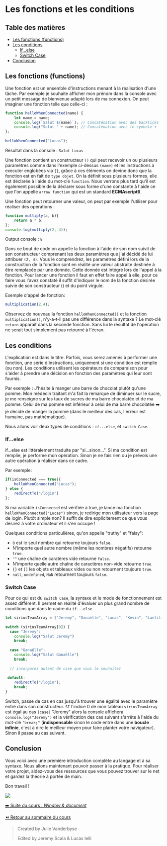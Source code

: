 <!-- omit in toc -->
# Les fonctions et les conditions
<!-- omit in toc -->
## Table des matières
- [Les fonctions (functions)](#les-fonctions-functions)
- [Les conditions](#les-conditions)
  - [If...else](#ifelse)
  - [Switch Case](#switch-case)
- [Conclusion](#conclusion)

## Les fonctions (functions)

Une fonction est un ensemble d'instructions menant à la réalisation d'une tâche. Par exemple je souhaite afficher mon prénom dans la console avec un petit message de bienvenue adapté lors de ma connexion. On peut imaginer une fonction telle que celle-ci :

```js
function helloWhenConnected(name) { 
    let name = name;
    console.log(`Salut ${name}`); // Concaténation avec des backticks
    console.log("Salut " + name); // Concaténation avec le symbole +
}; 
 
helloWhenConnected("Lucas");
``` 
 
Résultat dans la console : ``Salut Lucas``

Une fonction contient un constructeur ``()`` qui peut recevoir un ou plusieurs paramètres comme dans l'exemple ci-dessus ``(name)`` et les instructions à executer englobées via ``{}``, grâce à ces éléments on devine donc que la fonction est en fait de ``type objet``. On la définit sous plusieurs formes, elle est déclarée à l'aide du mot-clé ``function``. Nous verrons plus tard qu'il est également possible de la déclarer sous forme d'une constante à l'aide ce que l'on appelle ``arrow function`` qui est un standard **ECMAscript6**. 

Une fonction peut retourner une valeur, on peut par exemple l'utiliser pour réaliser des opérations : 

```js
function multiply(a, b){ 
    return a * b; 
}; 
console.log(multiply(2, 4));

``` 
Output console : ``8``

Dans ce bout de code on appelle la fonction à l'aide de son nom suivit de son constructeur comprenant les deux paramètres que j'ai décidé de lui attribuer ``(2, 4)``. Vous le comprendrez, les paramètres défini lors de la construction de la fonction sont en réalité une valeur abstraite destinée à être remplacée par une donnée. Cette donnée est intégré lors de l'appel à la fonction. Pour lancer une fonction il faut en effet faire appel à elle, pour ce faire vous l'avez constaté il suffit d'indiquer le nom de la fonction désirée suivie de son constructeur () et du point virgule. 

Exemple d'appel de fonction:

```js
multiplication(2,4);
``` 

Observez de nouveau la fonction ``helloWhenConnected()`` et la fonction ``multiplication()``, n'y-a-t-il pas une différence dans la syntaxe ? Le mot-clé ``return`` apparaît dans la seconde fonction. Sans lui le résultat de l'opération ne serait tout simplement pas retourné à l'écran.

## Les conditions

L'explication est dans le titre. Parfois, vous serez amenés à performer une fonction, une série d'instructions, uniquement si une condition est remplie (ou non). Les conditions utilisent les opérateurs de comparaison pour s'aider à prendre une décision en fonction des paramètres qui leur sont fournis. 

Par exemple : J'hésite à manger une barre de chocolat plutôt qu'une pomme. Mon médecin traitant m'a fait la remarque de diminuer sur le sucre, je me renseigne sur les taux de sucres de ma barre chocolatée et de ma pomme. Celui de ma pomme est inférieur à celui de ma barre chocolatée :arrow_right: je décide de manger la pomme (dans le meilleur des cas, l'erreur est humaine, pas mathématique). 

Nous allons voir deux types de conditions : ``if...else``, et ``switch Case``. 

### If...else

if...else est littéralement traduite par "si...sinon...". Si ma condition est remplie, je performe mon opération. Sinon je ne fais rien ou je prévois une autre opération à réaliser dans ce cadre. 

Par exemple: 

```js
if(isConnected === true){ 
    helloWhenConnected("Lucas"); 
} else { 
    redirectTo("/login") 
};
```
Si ma variable ``isConnected`` est vérifiée à true, je lance ma fonction ``helloWhenConnected("Lucas")`` sinon, je redirige mon utilisateur vers la page de login. Plutôt simple non? Il suffit de dire explicitement ce que vous désirez à votre ordinateur et il s'en occupe !

Quelques conditions particulières, qu'on appelle "truthy" et "falsy":

- ``0`` est le seul nombre qui retourne toujours ``false``.
- N'importe quel autre nombre (même les nombres négatifs) retourne ``true``.
- ``""`` une chaîne de caratères vide retourne `false`.
- N'importe quelle autre chaîne de caractères non-vide retourne ``true``.
- `{}` et ``[]`` les objets et tableaux vides ou non retournent toujours ``true``.
- `null`, ``undefined``, ``NaN`` retournent toujours ``false``.

### Switch Case

Pour ce qui est du ``switch Case``, la syntaxe et le mode de fonctionnement est assez différent. Il permet en réalité d'évaluer un plus grand nombre de conditions que dans le cadre du ``if...else``

```js
let siriusTeamArray = ["Jeremy", "Ganaëlle", "Lucas", "Kevin", "Laetitia"]; 
 
switch (siriusTeamArray[0]) { 
  case "Jeremy": 
    console.log("Salut Jeremy") 
    break;
 
  case "Ganaëlle": 
    console.log("Salut Ganaëlle") 
    break; 
 
  // incorporez autant de case que vous le souhaitez 
 
 default: 
    redirectTo("/login"); 
    break; 
}
```
Switch, passe de cas en cas jusqu'à trouver une égalité avec le paramètre entré dans son constructeur. ``SI`` l'indice 0 de mon tableau ``siriusTeamArray`` est égal au cas ``(case)`` "Jeremy" alors la console affichera ``console.log("Jeremy")`` et la vérification des cas suivant s'arrête à l'aide du mot-clé ``"break;"`` (**indispensable** sinon le code entre dans une **boucle infinie**, c'est à dire le meilleur moyen pour faire planter votre navigateur). Sinon il passe au cas suivant.

## Conclusion 

Vous voici avec une première introduction complète au langage et à sa syntaxe. Nous allons maintenant pouvoir passer à la pratique. Pour réaliser votre projet, aidez-vous des ressources que vous pouvez trouver sur le net et gardez la théorie à portée de main.

Bon travail !

![](https://media.giphy.com/media/13GIgrGdslD9oQ/giphy.gif)

[:arrow_right: Suite du cours : *Window & document*](4_window_document.md)

[:rewind: Retour au sommaire du cours](../README.md#au-programme)

> Created by Julie Vanderbyse
> 
> Edited by Jeremy Scala & Lucas Ielli